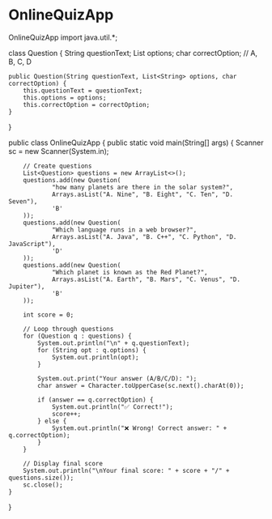 # OnlineQuizApp
OnlineQuizApp
import java.util.*;

class Question {
    String questionText;
    List<String> options;
    char correctOption; // A, B, C, D

    public Question(String questionText, List<String> options, char correctOption) {
        this.questionText = questionText;
        this.options = options;
        this.correctOption = correctOption;
    }
}

public class OnlineQuizApp {
    public static void main(String[] args) {
        Scanner sc = new Scanner(System.in);

        // Create questions
        List<Question> questions = new ArrayList<>();
        questions.add(new Question(
                "how many planets are there in the solar system?",
                Arrays.asList("A. Nine", "B. Eight", "C. Ten", "D. Seven"),
                'B'
        ));
        questions.add(new Question(
                "Which language runs in a web browser?",
                Arrays.asList("A. Java", "B. C++", "C. Python", "D. JavaScript"),
                'D'
        ));
        questions.add(new Question(
                "Which planet is known as the Red Planet?",
                Arrays.asList("A. Earth", "B. Mars", "C. Venus", "D. Jupiter"),
                'B'
        ));

        int score = 0;

        // Loop through questions
        for (Question q : questions) {
            System.out.println("\n" + q.questionText);
            for (String opt : q.options) {
                System.out.println(opt);
            }

            System.out.print("Your answer (A/B/C/D): ");
            char answer = Character.toUpperCase(sc.next().charAt(0));

            if (answer == q.correctOption) {
                System.out.println("✅ Correct!");
                score++;
            } else {
                System.out.println("❌ Wrong! Correct answer: " + q.correctOption);
            }
        }

        // Display final score
        System.out.println("\nYour final score: " + score + "/" + questions.size());
        sc.close();
    }
}
